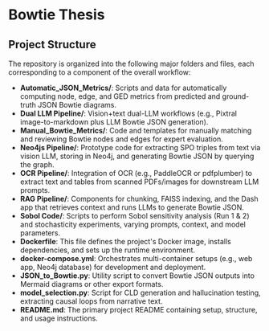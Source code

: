 # Bowtie Thesis

## Project Structure

The repository is organized into the following major folders and files, each corresponding to a component of the overall workflow:

- **Automatic_JSON_Metrics/**: Scripts and data for automatically computing node, edge, and GED metrics from predicted and ground-truth JSON Bowtie diagrams.  
- **Dual LLM Pipeline/**: Vision+text dual-LLM workflows (e.g., Pixtral image-to-markdown plus LLM Bowtie JSON generation).  
- **Manual_Bowtie_Metrics/**: Code and templates for manually matching and reviewing Bowtie nodes and edges for expert evaluation.  
- **Neo4js Pipeline/**: Prototype code for extracting SPO triples from text via vision LLM, storing in Neo4j, and generating Bowtie JSON by querying the graph.  
- **OCR Pipeline/**: Integration of OCR (e.g., PaddleOCR or pdfplumber) to extract text and tables from scanned PDFs/images for downstream LLM prompts.  
- **RAG Pipeline/**: Components for chunking, FAISS indexing, and the Dash app that retrieves context and runs LLMs to generate Bowtie JSON.  
- **Sobol Code/**: Scripts to perform Sobol sensitivity analysis (Run 1 & 2) and stochasticity experiments, varying prompts, context, and model parameters.  
- **Dockerfile**: This file defines the project's Docker image, installs dependencies, and sets up the runtime environment.  
- **docker-compose.yml**: Orchestrates multi-container setups (e.g., web app, Neo4j database) for development and deployment.  
- **JSON_to_Bowtie.py**: Utility script to convert Bowtie JSON outputs into Mermaid diagrams or other export formats.  
- **model_selection.py**: Script for CLD generation and hallucination testing, extracting causal loops from narrative text.  
- **README.md**: The primary project README containing setup, structure, and usage instructions.
